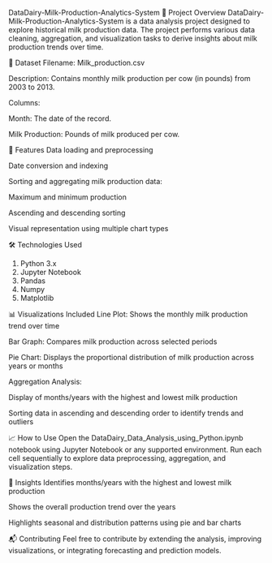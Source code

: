 DataDairy-Milk-Production-Analytics-System 
📌 Project Overview
DataDairy-Milk-Production-Analytics-System is a data analysis project designed to explore historical milk production data. The project performs various data cleaning, aggregation, and visualization tasks to derive insights about milk production trends over time.

📁 Dataset
Filename: Milk_production.csv

Description: Contains monthly milk production per cow (in pounds) from 2003 to 2013.

Columns:

Month: The date of the record.

Milk Production: Pounds of milk produced per cow.

🚀 Features
Data loading and preprocessing

Date conversion and indexing

Sorting and aggregating milk production data:

Maximum and minimum production

Ascending and descending sorting

Visual representation using multiple chart types

🛠️ Technologies Used
1. Python 3.x
2. Jupyter Notebook
3. Pandas
4. Numpy
5. Matplotlib

📊 Visualizations Included
Line Plot: Shows the monthly milk production trend over time

Bar Graph: Compares milk production across selected periods

Pie Chart: Displays the proportional distribution of milk production across years or months

Aggregation Analysis:

Display of months/years with the highest and lowest milk production

Sorting data in ascending and descending order to identify trends and outliers

📈 How to Use
Open the DataDairy_Data_Analysis_using_Python.ipynb notebook using Jupyter Notebook or any supported environment. Run each cell sequentially to explore data preprocessing, aggregation, and visualization steps.

📌 Insights
Identifies months/years with the highest and lowest milk production

Shows the overall production trend over the years

Highlights seasonal and distribution patterns using pie and bar charts

📬 Contributing
Feel free to contribute by extending the analysis, improving visualizations, or integrating forecasting and prediction models.
